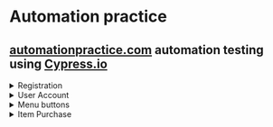 # Automation practice

## [automationpractice.com](http://automationpractice.com/index.php?) automation testing using [Cypress.io](https://www.cypress.io/)

<details>
  <summary>Registration</summary>
  
  
  - [registration.cy.js](https://github.com/Wellsx/Automationpractice/blob/main/cypress/e2e/Registration/registration.cy.js) - Registers a new user
  - [invalid_registration.cy.js](https://github.com/Wellsx/Automationpractice/blob/main/cypress/e2e/Registration/invalid_registration.cy.js) - Negative test case. Register a new user with no mandatory fields filled
  - [registration_new_email.cy.js](https://github.com/Wellsx/Automationpractice/blob/main/cypress/e2e/Registration/registration_new_email.cy.js) - Register a new user with a different email than the one used
  - [registration_new_name.cy.js](https://github.com/Wellsx/Automationpractice/blob/main/cypress/e2e/Registration/registration_new_name.cy.js) - Register a new user with a different address name and last name
  - [registration_new_email_and_name.cy.js](https://github.com/Wellsx/Automationpractice/blob/main/cypress/e2e/Registration/registration_new_email_and_name.cy.js) - Register a new user with a different email and name

</details>

<details>
    <summary>User Account</summary>

- [login.cy.js](https://github.com/Wellsx/Automationpractice/blob/main/cypress/e2e/login.cy.js) - Logging in test
- [invalid_login_username.cy.js](https://github.com/Wellsx/Automationpractice/blob/main/cypress/e2e/User_Account/invalid_login_username.cy.js) - Negative test case. Logging in with invalid username
- [invalid_login_password.cy.js](https://github.com/Wellsx/Automationpractice/blob/main/cypress/e2e/User_Account/invalid_login_password.cy.js) - Negative test case. Logging in with invalid password
- [logout.cy.js](https://github.com/Wellsx/Automationpractice/blob/main/cypress/e2e/User_Account/logout.cy.js) Logging user out
- [order_history.cy.js](https://github.com/Wellsx/Automationpractice/blob/main/cypress/e2e/order_history.cy.js) - Testing the order history page
- [update_address.cy.js](https://github.com/Wellsx/Automationpractice/blob/main/cypress/e2e/update_address.cy.js) - Logging in and updating the user delivery address
- [wishlist.cy.js](https://github.com/Wellsx/Automationpractice/blob/main/cypress/e2e/wishlist.cy.js) - Adding an item to "My Wishlist" and creating a new wishlist

</details>

<details>
    <summary>Menu buttons</summary>

- [top_menu.cy.js](https://github.com/Wellsx/Automationpractice/blob/main/cypress/e2e/top_menu.cy.js) - Testing all top menu and hover menu buttons
- [customer_service.cy.js](https://github.com/Wellsx/Automationpractice/blob/main/cypress/e2e/customer_service.cy.js) - Writes an email to customer service with an image attachment
- [search.cy.js](https://github.com/Wellsx/Automationpractice/blob/main/cypress/e2e/search.cy.js) - Testing the search bar functionality
- [Sign_in.cy.js](https://github.com/Wellsx/Automationpractice/blob/main/cypress/e2e/Menu_Buttons/Sign_in.cy.js) Testing the Sign in button

</details>

<details>
    <summary>Item Purchase</summary>

- [single_item_purchase.cy.js](https://github.com/Wellsx/Automationpractice/blob/main/cypress/e2e/single_item_purchase.cy.js) - Adds an item to the cart, logs the user in and purchases the item.
- [multiple_item_purchase](https://github.com/Wellsx/Automationpractice/blob/main/cypress/e2e/multiple_item_purchase.cy.js) - Logging the user in and purchasing multiple items
- [cart_check_out_button.cy.js](https://github.com/Wellsx/Automationpractice/blob/main/cypress/e2e/cart_check_out_button.cy.js) - Testing cart check out button functionality
- [cart_remove_item.cy.js](https://github.com/Wellsx/Automationpractice/blob/main/cypress/e2e/cart_remove_item.cy.js) - Testing quick remove from cart button functionality

</details>
